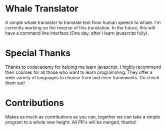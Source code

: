 # Whale Translator

A simple whale translator to translate text from human speech to whale. I'm currently working on the reverse of this translation.
In the future, this will have a command line interface (One day, after I learn javascript fully). 

# Special Thanks

Thanks to codecademy for helping me learn javascript, I highly recommend their courses for all those who want to learn programming.
They offer a wide variety of languages to choose from and even frameworks. Go check them out!

# Contributions 

Makes as much as contributions as you can, together we can take a simple program to a whole new height. All PR's will be merged, thanks!
